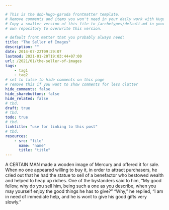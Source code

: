 ```yaml
---

# This is the dnb-hugo-garuda frontmatter template. 
# Remove comments and items you won't need in your daily work with Hugo.
# Copy a smaller version of this file to /archetypes/default.md in your
# own repository to overwrite this version.

# default front matter that you probably always need:
title: "The Seller of Images"
description: ""
date: 2014-07-22T09:29:07
lastmod: 2021-01-20T19:03:44+07:00
url: /2021/01/the-seller-of-images
tags:
    - tag1
    - tag2
# set to false to hide comments on this page
# remove this if you want to show comments for less clutter
hide_comments: false
hide_sharebuttons: false
hide_related: false
# tbd.
draft: true
# tbd.
todo: true
# tbd.
linktitle: "use for linking to this post"
# tbd.
resources:
    - src: "file"
      name: "name"
      title: "title"
---
```

A CERTAIN MAN made a wooden image of Mercury and offered it for sale. When no one appeared willing to buy it, in order to attract purchasers, he cried out that he had the statue to sell of a benefactor who bestowed wealth and helped to heap up riches. One of the bystanders said to him, “My good fellow, why do you sell him, being such a one as you describe, when you may yourself enjoy the good things he has to give?” “Why,” he replied, “I am in need of immediate help, and he is wont to give his good gifts very slowly.”
